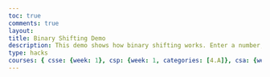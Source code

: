 ```yaml
---
toc: true
comments: true
layout:   
title: Binary Shifting Demo
description: This demo shows how binary shifting works. Enter a number, choose a shift direction, and see the result.
type: hacks
courses: { csse: {week: 1}, csp: {week: 1, categories: [4.A]}, csa: {week: 0} }
---
```


<html>
<head>
    <title>Binary Shifting Demo</title>
    <style>
        /* Add your CSS styles here if needed */
    </style>
    <script>
        // JavaScript function to perform binary shifting
        function performShift() {
            // Read input values from the form
            var inputNumber = parseInt(document.getElementById('inputNumber').value, 10);
            var shiftAmount = parseInt(document.getElementById('shiftAmount').value, 10);

            if (isNaN(inputNumber) || isNaN(shiftAmount)) {
                alert("Please enter valid numbers");
                return;
            }

            var shiftDirection = document.querySelector('input[name="shiftDirection"]:checked').value;

            var result;
            // Perform the shifting operation
            if (shiftDirection === 'left') {
                result = inputNumber << shiftAmount;
            } else {
                result = inputNumber >> shiftAmount;
            }

            // Display the result
            document.getElementById('result').innerText = 'Result: ' + result.toString(2);
        }
    </script>
</head>
<body>
    <h2>Binary Shifting Demo</h2>
    <p>This demo shows how binary shifting works. Enter a number, choose a shift direction, and see the result.</p>
    
    <!-- User input for the number to shift -->
    <label for="inputNumber">Enter a number to shift:</label>
    <input type="number" id="inputNumber" placeholder="Enter a number" />
    
    <!-- User input for the shift amount -->
    <label for="shiftAmount">Enter shift amount:</label>
    <input type="number" id="shiftAmount" placeholder="Shift amount" />

    <p>Select the direction of the shift:</p>
    <div>
        <!-- Option to choose left shift -->
        <input type="radio" id="leftShift" name="shiftDirection" value="left" checked>
        <label for="leftShift">Left Shift (<<)</label>

        <!-- Option to choose right shift -->
        <input type="radio" id="rightShift" name="shiftDirection" value="right">
        <label for="rightShift">Right Shift (>>)</label>
    </div>
    
    <!-- Button to perform the shift -->
    <button onclick="performShift()">Shift</button>

    <!-- Display the result of the shift -->
    <p id="result"></p>
</body>
</html>
